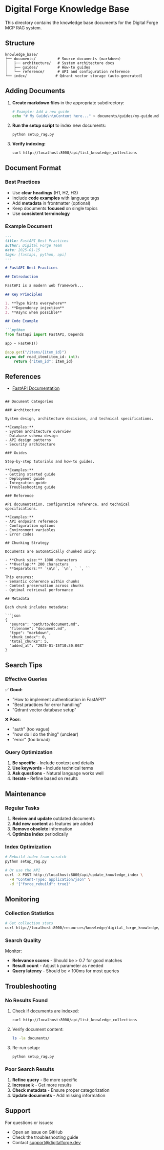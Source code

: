 # Digital Forge Knowledge Base

This directory contains the knowledge base documents for the Digital Forge MCP RAG system.

## Structure

```
knowledge_base/
├── documents/          # Source documents (markdown)
│   ├── architecture/   # System architecture docs
│   ├── guides/         # How-to guides
│   └── reference/      # API and configuration reference
└── index/             # Qdrant vector storage (auto-generated)
```

## Adding Documents

1. **Create markdown files** in the appropriate subdirectory:
   ```bash
   # Example: Add a new guide
   echo "# My Guide\n\nContent here..." > documents/guides/my-guide.md
   ```

2. **Run the setup script** to index new documents:
   ```bash
   python setup_rag.py
   ```

3. **Verify indexing:**
   ```bash
   curl http://localhost:8000/api/list_knowledge_collections
   ```

## Document Format

### Best Practices

- Use **clear headings** (H1, H2, H3)
- Include **code examples** with language tags
- Add **metadata** in frontmatter (optional)
- Keep documents **focused** on single topics
- Use **consistent terminology**

### Example Document

```markdown
---
title: FastAPI Best Practices
author: Digital Forge Team
date: 2025-01-15
tags: [fastapi, python, api]
---

# FastAPI Best Practices

## Introduction

FastAPI is a modern web framework...

## Key Principles

1. **Type hints everywhere**
2. **Dependency injection**
3. **Async when possible**

## Code Example

```python
from fastapi import FastAPI, Depends

app = FastAPI()

@app.get("/items/{item_id}")
async def read_item(item_id: int):
    return {"item_id": item_id}
```

## References

- [FastAPI Documentation](https://fastapi.tiangolo.com)
```

## Document Categories

### Architecture

System design, architecture decisions, and technical specifications.

**Examples:**
- System architecture overview
- Database schema design
- API design patterns
- Security architecture

### Guides

Step-by-step tutorials and how-to guides.

**Examples:**
- Getting started guide
- Deployment guide
- Integration guide
- Troubleshooting guide

### Reference

API documentation, configuration reference, and technical specifications.

**Examples:**
- API endpoint reference
- Configuration options
- Environment variables
- Error codes

## Chunking Strategy

Documents are automatically chunked using:

- **Chunk size:** 1000 characters
- **Overlap:** 200 characters
- **Separators:** `\n\n`, `\n`, ` `, ``

This ensures:
- Semantic coherence within chunks
- Context preservation across chunks
- Optimal retrieval performance

## Metadata

Each chunk includes metadata:

```json
{
  "source": "path/to/document.md",
  "filename": "document.md",
  "type": "markdown",
  "chunk_index": 0,
  "total_chunks": 5,
  "added_at": "2025-01-15T10:30:00Z"
}
```

## Search Tips

### Effective Queries

✅ **Good:**
- "How to implement authentication in FastAPI?"
- "Best practices for error handling"
- "Qdrant vector database setup"

❌ **Poor:**
- "auth" (too vague)
- "how do I do the thing" (unclear)
- "error" (too broad)

### Query Optimization

1. **Be specific** - Include context and details
2. **Use keywords** - Include technical terms
3. **Ask questions** - Natural language works well
4. **Iterate** - Refine based on results

## Maintenance

### Regular Tasks

1. **Review and update** outdated documents
2. **Add new content** as features are added
3. **Remove obsolete** information
4. **Optimize index** periodically

### Index Optimization

```bash
# Rebuild index from scratch
python setup_rag.py

# Or use the API
curl -X POST http://localhost:8000/api/update_knowledge_index \
  -H "Content-Type: application/json" \
  -d '{"force_rebuild": true}'
```

## Monitoring

### Collection Statistics

```bash
# Get collection stats
curl http://localhost:8000/resources/knowledge/digital_forge_knowledge/stats
```

### Search Quality

Monitor:
- **Relevance scores** - Should be > 0.7 for good matches
- **Result count** - Adjust `k` parameter as needed
- **Query latency** - Should be < 100ms for most queries

## Troubleshooting

### No Results Found

1. Check if documents are indexed:
   ```bash
   curl http://localhost:8000/api/list_knowledge_collections
   ```

2. Verify document content:
   ```bash
   ls -la documents/
   ```

3. Re-run setup:
   ```bash
   python setup_rag.py
   ```

### Poor Search Results

1. **Refine query** - Be more specific
2. **Increase k** - Get more results
3. **Check metadata** - Ensure proper categorization
4. **Update documents** - Add missing information

## Support

For questions or issues:
- Open an issue on GitHub
- Check the troubleshooting guide
- Contact support@digitalforge.dev
